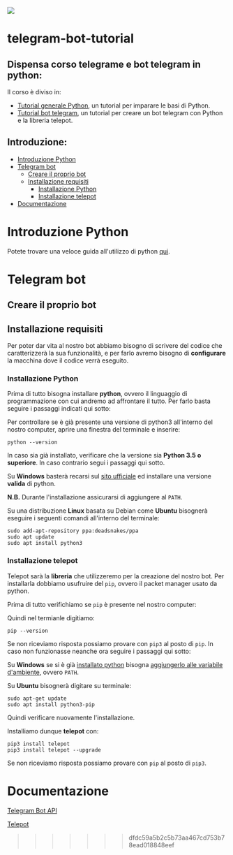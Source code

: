 <img src="https://www.itiszuccante.edu.it/sites/default/files/logozuccante.jpg"></img>

# telegram-bot-tutorial

## Dispensa corso telegrame e bot telegram in python:
Il corso è diviso in:
- [Tutorial generale Python](./Tutorial_Python/README.md), un tutorial per imparare le basi di Python.
- [Tutorial bot telegram](./Tutorial_BotTelegram/README.md), un tutorial per creare un bot telegram con Python e la libreria telepot.


## Introduzione:
- [Introduzione Python](#Introduzione-Python)
- [Telegram bot](#Telegram-bot)
    - [Creare il proprio bot](#Creare-il-proprio-bot)
    - [Installazione requisiti](#Installazione-requisiti)
        - [Installazione Python](#Installazione-Python)
        - [Installazione telepot](#Installazione-telepot)
- [Documentazione](#Documentazione)

# Introduzione Python

Potete trovare una veloce guida all'utilizzo di python [qui](Tutorial_Python/README.md).

# Telegram bot

## Creare il proprio bot

## Installazione requisiti

Per poter dar vita al nostro bot abbiamo bisogno di scrivere del codice che caratterizzerà la sua funzionalità, e per farlo
avremo bisogno di **configurare** la macchina dove il codice verrà eseguito.

### Installazione Python

Prima di tutto bisogna installare **python**, ovvero il linguaggio di programmazione con cui andremo ad affrontare il tutto.
Per farlo basta seguire i passaggi indicati qui sotto:

Per controllare se è già presente una versione di python3 all'interno del nostro computer, aprire una finestra del terminale e inserire:
```
python --version
```
In caso sia già installato, verificare che la versione sia **Python 3.5 o superiore**. In caso contrario segui i passaggi qui sotto.

Su **Windows** basterà recarsi sul [sito ufficiale](https://www.python.org/ftp/python/3.10.0/python-3.10.0-amd64.exe) ed installare una versione **valida** di python.

**N.B.** Durante l'installazione assicurarsi di aggiungere al `PATH`.

Su una distribuzione **Linux** basata su Debian come **Ubuntu** bisognerà eseguire i seguenti comandi all'interno del terminale:
```
sudo add-apt-repository ppa:deadsnakes/ppa
sudo apt update
sudo apt install python3
```

### Installazione telepot

Telepot sarà la **libreria** che utilizzeremo per la creazione del nostro bot.
Per installarla dobbiamo usufruire del `pip`, ovvero il packet manager usato da python.

Prima di tutto verifichiamo se `pip` è presente nel nostro computer:

Quindi nel termianle digitiamo:
```
pip --version
```
Se non riceviamo risposta possiamo provare con `pip3` al posto di `pip`.
In caso non funzionasse neanche ora seguire i passaggi qui sotto:

Su **Windows** se si è già [installato python](#Installare-Python) bisogna [aggiungerlo alle variabile d'ambiente](https://www.tecnobabele.com/come-aggiungere-python-alla-variabile-path-di-windows/2020-10-14/), ovvero `PATH`.

Su **Ubuntu** bisognerà digitare su terminale:
```
sudo apt-get update
sudo apt install python3-pip
```

Quindi verificare nuovamente l'installazione.

Installiamo dunque **telepot** con:
```
pip3 install telepot
pip3 install telepot --upgrade
```
Se non riceviamo risposta possiamo provare con `pip` al posto di `pip3`.

# Documentazione

[Telegram Bot API](https://core.telegram.org/api)

[Telepot](https://telepot.readthedocs.io/en/latest/reference.html)

>>>>>>> dfdc59a5b2c5b73aa467cd753b78ead018848eef
